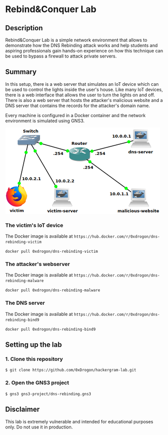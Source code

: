 # Rebind&Conquer Lab


## Description

Rebind&Conquer Lab is a simple network environment that allows to demonstrate how the DNS Rebinding attack works and help students and aspiring professionals gain hands-on experience on how this technique can be used to bypass a firewall to attack private servers.


## Summary 

In this setup, there is a web server that simulates an IoT device which can be used to control the lights inside the user's house. Like many IoT devices, there is a web interface that allows the user to turn the lights on and off. There is also a web server that hosts the attacker's malicious website and a DNS server that contains the records for the attacker's domain name.

Every machine is configured in a Docker container and the network environment is simulated using GNS3.

![topology.png](./utils/topology.png)

### The victim's IoT device

The Docker image is available at `https://hub.docker.com/r/0xdrogon/dns-rebinding-victim`
```
docker pull 0xdrogon/dns-rebinding-victim
```

### The attacker's webserver

The Docker image is available at `https://hub.docker.com/r/0xdrogon/dns-rebinding-malware`
```
docker pull 0xdrogon/dns-rebinding-malware
```

### The DNS server

The Docker image is available at `https://hub.docker.com/r/0xdrogon/dns-rebinding-bind9`
```
docker pull 0xdrogon/dns-rebinding-bind9
```


## Setting up the lab

### 1. Clone this repository

```
$ git clone https://github.com/0xDrogon/hackergram-lab.git
```

### 2. Open the GNS3 project

```
$ gns3 gns3-project/dns-rebinding.gns3
```


## Disclaimer

This lab is extremely vulnerable and intended for educational purposes only. Do not use it in production.